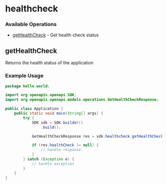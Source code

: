 # healthcheck

### Available Operations

* [getHealthCheck](#gethealthcheck) - Get health check status

## getHealthCheck

Returns the health status of the application

### Example Usage

```java
package hello.world;

import org.openapis.openapi.SDK;
import org.openapis.openapi.models.operations.GetHealthCheckResponse;

public class Application {
    public static void main(String[] args) {
        try {
            SDK sdk = SDK.builder()
                .build();

            GetHealthCheckResponse res = sdk.healthcheck.getHealthCheck();

            if (res.healthCheck != null) {
                // handle response
            }
        } catch (Exception e) {
            // handle exception
        }
    }
}
```
